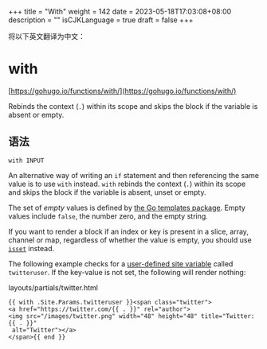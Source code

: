 +++
title = "With"
weight = 142
date = 2023-05-18T17:03:08+08:00
description = ""
isCJKLanguage = true
draft = false
+++

将以下英文翻译为中文：
# with

[https://gohugo.io/functions/with/](https://gohugo.io/functions/with/)

Rebinds the context (`.`) within its scope and skips the block if the variable is absent or empty.

## 语法

```
with INPUT
```

An alternative way of writing an `if` statement and then referencing the same value is to use `with` instead. `with` rebinds the context (`.`) within its scope and skips the block if the variable is absent, unset or empty.

The set of *empty* values is defined by [the Go templates package](https://golang.org/pkg/text/template/). Empty values include `false`, the number zero, and the empty string.

If you want to render a block if an index or key is present in a slice, array, channel or map, regardless of whether the value is empty, you should use [`isset`](https://gohugo.io/functions/isset) instead.

The following example checks for a [user-defined site variable](https://gohugo.io/variables/site/) called `twitteruser`. If the key-value is not set, the following will render nothing:

layouts/partials/twitter.html



```go-html-template
{{ with .Site.Params.twitteruser }}<span class="twitter">
<a href="https://twitter.com/{{ . }}" rel="author">
<img src="/images/twitter.png" width="48" height="48" title="Twitter: {{ . }}"
 alt="Twitter"></a>
</span>{{ end }}
```

